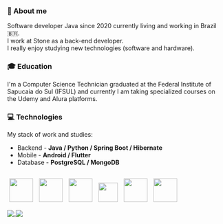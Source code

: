 ### 👤 About me
 Software developer Java since 2020 currently living and working in Brazil 🇧🇷.  
 I work at Stone as a back-end developer.<br>
 I really enjoy studying new technologies (software and hardware).<br>
 
 ### 🎓 Education  
  I'm a Computer Science Technician graduated at the Federal Institute of Sapucaia do Sul (IFSUL) and currently I am taking specialized courses on the Udemy and Alura platforms.
  
 ### 💻 Technologies
 My stack of work and studies:

- Backend - **Java / Python / Spring Boot / Hibernate**
- Mobile - **Android / Flutter**
- Database - **PostgreSQL / MongoDB**

##
<p>
    <img src="https://cdn.jsdelivr.net/gh/devicons/devicon/icons/java/java-original-wordmark.svg" height="55" width="55" hspace="5"/>
    <img src="https://cdn.jsdelivr.net/gh/devicons/devicon/icons/python/python-original-wordmark.svg" height="55" width="55" hspace="5"/>
    <img src="https://cdn.jsdelivr.net/gh/devicons/devicon/icons/android/android-plain.svg" height="55" width="55" hspace="5" />
    <img src="https://cdn.jsdelivr.net/gh/devicons/devicon/icons/flutter/flutter-original.svg" height="45" width="45" hspace="5" />
    <img src="https://cdn.jsdelivr.net/gh/devicons/devicon/icons/postgresql/postgresql-original-wordmark.svg" height="55" width="55" hspace="5" />
    <img src="https://cdn.jsdelivr.net/gh/devicons/devicon/icons/mongodb/mongodb-original-wordmark.svg" height="55" width="55" hspace="5"/>
</p>

<div>
<a href= "https://beacons.ai/mayndi15">
  <img align="center" src="https://github-readme-stats.vercel.app/api?username=mayndi15&show_icons=true&theme=dracula&bg_color=00000000&include_all_commits=true&count_private=true&hide_border=true"/>
</a>
 <a href= "https://beacons.ai/mayndi15">
  <img align="center" src="https://github-readme-stats.vercel.app/api/top-langs/?username=mayndi15&layout=compact&langs_count=10&theme=dracula&include_all_commits=true&count_private=true&bg_color=00000000&custom_title=Languages&card_width=375&hide=c%2B%2B,objective-c,cmake,c,swift&hide_border=true"/>
</a>
</div>
